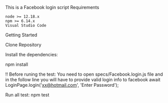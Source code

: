 This is a Facebook login script
Requirements

    node >= 12.18.x 
    npm >= 6.14.x 
    Visual Studio Code 

Getting Started

Clone Repository

Install the dependencies:

npm install


!! Before runing the test:
 You need to open specs/Facebook.login.js file 
 and in the follow line you will have to provide valid login info to facebook
  await LoginPage.login('xx@hotmail.com', 'Enter Password');

Run all test: npm test

